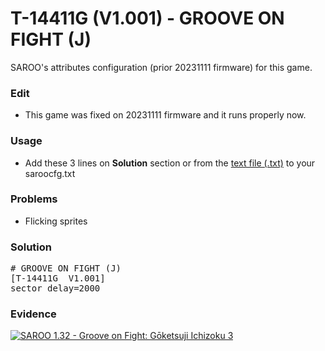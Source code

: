 # T-14411G (V1.001) - GROOVE ON FIGHT (J)

SAROO's attributes configuration (prior 20231111 firmware) for this game.

### Edit

- This game was fixed on 20231111 firmware and it runs properly now.

### Usage

- Add these 3 lines on **Solution** section or from the [text file (.txt)](./config.txt) to your saroocfg.txt

### Problems

- Flicking sprites

### Solution

<pre># GROOVE ON FIGHT (J)
[T-14411G  V1.001]
sector_delay=2000</pre>

### Evidence

[![SAROO 1.32 - Groove on Fight: Gōketsuji Ichizoku 3](https://img.youtube.com/vi/K3ajIqWbAVw/0.jpg)](https://www.youtube.com/watch?v=K3ajIqWbAVw)